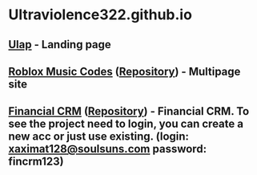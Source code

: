 # Ultraviolence322.github.io

## [Ulap](https://ultraviolence322.github.io/Ulap/) - Landing page
## [Roblox Music Codes](https://robloxmusiccodes.vercel.app/) ([Repository](https://github.com/Ultraviolence322/roblox-site)) - Multipage site
## [Financial CRM](https://worthy-loudspeakers.000webhostapp.com/) ([Repository](https://github.com/Ultraviolence322/fin-crm)) - Financial CRM. To see the project need to login, you can create a new acc or just use existing. (login: xaximat128@soulsuns.com password: fincrm123)
